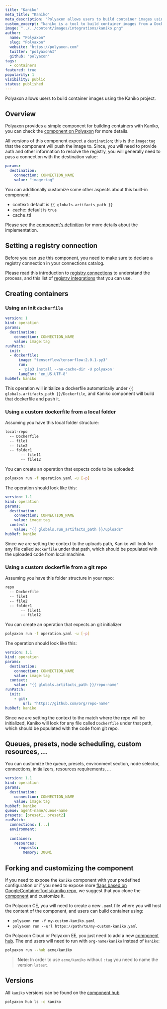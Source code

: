 ```yaml
---
title: "Kaniko"
meta_title: "Kaniko"
meta_description: "Polyaxon allows users to build container images using the Kaniko project."
custom_excerpt: "kaniko is a tool to build container images from a Dockerfile, inside a container or Kubernetes cluster."
image: "../../content/images/integrations/kaniko.png"
author:
  name: "Polyaxon"
  slug: "Polyaxon"
  website: "https://polyaxon.com"
  twitter: "polyaxonAI"
  github: "polyaxon"
tags:
  - containers
featured: true
popularity: 1
visibility: public
status: published
---
```


Polyaxon allows users to build container images using the Kaniko project.

## Overview

Polyaxon provides a simple component for building containers with Kaniko, you can check the [component on Polyaxon](https://cloud.polyaxon.com/ui/polyaxon/hub/kaniko/versions) for more details.

All versions of this component expect a `destination`; this is the `image:tag` that the component will push the image to.
Since, you will need to provide auth and other information to resolve the registry, 
you will generally need to pass a connection with the destination value:

```yaml
params:
  destination:
    connection: CONNECTION_NAME
    value: "image:tag"
```

You can additionally customize some other aspects about this built-in component:
 * context: default is `{{ globals.artifacts_path }}`
 * cache: default is `true`
 * cache_ttl
 
Please see the [component's definition](https://cloud.polyaxon.com/ui/polyaxon/hub/kaniko/versions?version=latest) for more details about the implementation.

## Setting a registry connection

Before you can use this component, you need to make sure to declare a registry connection in your connections catalog.

Please read this introduction to [registry connections](/setup/connections/registry/) to understand the process, and this list of [registry integrations](/integrations/registries/) that you can use.

## Creating containers 

### Using an init `dockerfile`

```yaml
version: 1
kind: operation
params:
  destination:
    connection: CONNECTION_NAME
    value: image:tag
runPatch:
  init:
  - dockerfile:
      image: "tensorflow/tensorflow:2.0.1-py3"
      run:
      - 'pip3 install --no-cache-dir -U polyaxon'
      langEnv: 'en_US.UTF-8'
hubRef: kaniko
```

This operation will initialize a dockerfile automatically under `{{ globals.artifacts_path }}/Dockerfile`, and Kaniko component will build that dockerfile and push it.

### Using a custom dockerfile from a local folder

Assuming you have this local folder structure:

```bash
local-repo
  -- Dockerfile
  -- file1
  -- file2
  -- folder1
       -- file11
       -- file12 
```

You can create an operation that expects code to be uploaded:

```bash
polyaxon run -f operation.yaml -u [-p]
```

The operation should look like this:

```yaml
version: 1.1
kind: operation
params:
  destination:
    connection: CONNECTION_NAME
    value: image:tag
  context:
    value: "{{ globals.run_artifacts_path }}/uploads"
hubRef: kaniko
```

Since we are setting the context to the uploads path, Kaniko will look for any file called `Dockerfile` under that path, which should be populated with the uploaded code from local machine.

### Using a custom dockerfile from a git repo

Assuming you have this folder structure in your repo:

```bash
repo
  -- Dockerfile
  -- file1
  -- file2
  -- folder1
       -- file11
       -- file12 
```

You can create an operation that expects an git initializer

```bash
polyaxon run -f operation.yaml -u [-p]
```

The operation should look like this:

```yaml
version: 1.1
kind: operation
params:
  destination:
    connection: CONNECTION_NAME
    value: image:tag
  context:
    value: "{{ globals.artifacts_path }}/repo-name"
runPatch:
  init:
    - git:
        url: "https://github.com/org/repo-name"
hubRef: kaniko
```

Since we are setting the context to the match where the repo will be initialized, 
Kaniko will look for any file called `Dockerfile` under that path, which should be populated with the code from git repo.

## Queues, presets, node scheduling, custom resources, ... 

You can customize the queue, presets, environment section, node selector, connections, initializers, resources requirements, ...

```yaml
version: 1.1
kind: operation
params:
  destination:
    connection: CONNECTION_NAME
    value: image:tag
hubRef: kaniko
queue: agent-name/queue-name
presets: [preset1, preset2]
runPatch:
  connections: [...]
  environment:
    ...
  container:
    resources:
      requests:
        memory: 300Mi
``` 

## Forking and customizing the component

If you need to expose the `kaniko` component with your predefined configuration or if you need to expose more [flags based on GoogleContainerTools/kaniko repo](https://github.com/GoogleContainerTools/kaniko),
we suggest that you clone the [component](https://cloud.polyaxon.com/ui/polyaxon/hub/kaniko/versions?version=latest) and customize it.

On Polyaxon CE, you will need to create a new `.yaml` file where you will host the content of the component, and users can build container using:

 * `polyaxon run -f my-custom-kaniko.yaml`
 * `polyaxon run --url https://path/to/my-custom-kaniko.yaml` 

On Polyaxon Cloud or Polyaxon EE, you just need to add a new [component hub](/docs/management/component-hub/).
The end users will need to run with `org-name/kaniko` instead of `kaniko`:

```bash
polyaxon run --hub acme/kaniko
```

> **Note**: In order to use `acme/kaniko` without `:tag` you need to name the version `latest`.

## Versions

All `kaniko` versions can be found on the [component hub](https://cloud.polyaxon.com/ui/polyaxon/hub/kaniko/versions)

```bash
polyaxon hub ls -c kaniko
```
